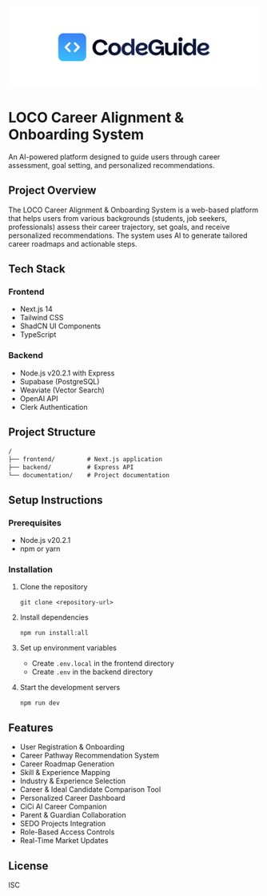 [![CodeGuide](/codeguide-backdrop.svg)](https://codeguide.dev)


# LOCO Career Alignment & Onboarding System

An AI-powered platform designed to guide users through career assessment, goal setting, and personalized recommendations.

## Project Overview

The LOCO Career Alignment & Onboarding System is a web-based platform that helps users from various backgrounds (students, job seekers, professionals) assess their career trajectory, set goals, and receive personalized recommendations. The system uses AI to generate tailored career roadmaps and actionable steps.

## Tech Stack

### Frontend
- Next.js 14
- Tailwind CSS
- ShadCN UI Components
- TypeScript

### Backend
- Node.js v20.2.1 with Express
- Supabase (PostgreSQL)
- Weaviate (Vector Search)
- OpenAI API
- Clerk Authentication

## Project Structure

```
/
├── frontend/         # Next.js application
├── backend/          # Express API
└── documentation/    # Project documentation
```

## Setup Instructions

### Prerequisites
- Node.js v20.2.1
- npm or yarn

### Installation

1. Clone the repository
   ```
   git clone <repository-url>
   ```

2. Install dependencies
   ```
   npm run install:all
   ```

3. Set up environment variables
   - Create `.env.local` in the frontend directory
   - Create `.env` in the backend directory

4. Start the development servers
   ```
   npm run dev
   ```

## Features

- User Registration & Onboarding
- Career Pathway Recommendation System
- Career Roadmap Generation
- Skill & Experience Mapping
- Industry & Experience Selection
- Career & Ideal Candidate Comparison Tool
- Personalized Career Dashboard
- CiCi AI Career Companion
- Parent & Guardian Collaboration
- SEDO Projects Integration
- Role-Based Access Controls
- Real-Time Market Updates

## License

ISC
